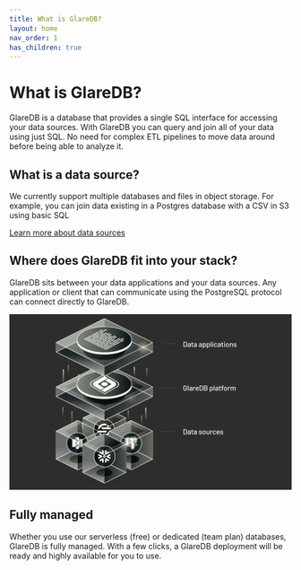 ```yaml
---
title: What is GlareDB?
layout: home
nav_order: 1
has_children: true
---
```


<!-- markdownlint-disable title-case-style -->

# What is GlareDB?

<!-- markdownlint-enable title-case-style -->

GlareDB is a database that provides a single SQL interface for accessing your
data sources. With GlareDB you can query and join all of your data using just
SQL. No need for complex ETL pipelines to move data around before being able to
analyze it.

## What is a data source?

We currently support multiple databases and files in object storage. For
example, you can join data existing in a Postgres database with a CSV in S3
using basic SQL

[Learn more about data sources]

<!-- markdownlint-disable title-case-style -->

## Where does GlareDB fit into your stack?

<!-- markdownlint-enable title-case-style -->

GlareDB sits between your data applications and your data sources. Any
application or client that can communicate using the PostgreSQL protocol can
connect directly to GlareDB.

![Where GlareDB fits](/assets/images/where-glaredb-fits.png)

## Fully managed

Whether you use our serverless (free) or dedicated (team plan) databases,
GlareDB is fully managed. With a few clicks, a GlareDB deployment will be ready
and highly available for you to use.

[Learn more about data sources]: ./docs/data-sources/
